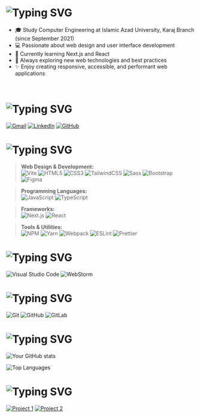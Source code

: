 # ![Typing SVG](https://readme-typing-svg.demolab.com?font=Caveat&weight=700&size=36&duration=2500&pause=1500&color=27A443AC&background=47D0FF00&width=435&lines=hello+there+%2C+i'm+arman;frontend++developer)

* 🎓 Study Computer Engineering at Islamic Azad University, Karaj Branch (since September 2021)
* 💻 Passionate about web design and user interface development
* 🌱 Currently learning Next.js and React
* 🚀 Always exploring new web technologies and best practices
* ✨ Enjoy creating responsive, accessible, and performant web applications

<br>

# ![Typing SVG](https://readme-typing-svg.demolab.com?font=Caveat&weight=700&size=36&pause=1000&color=27A443AC&repeat=false&width=435&lines=connect+with+me+%3A)
<a href="mailto:arman.tabibzade.tehrani@gmail.com">![Gmail](https://img.shields.io/badge/Gmail-D14836?logo=gmail&logoColor=white)</a>
<a href="https://www.linkedin.com/in/arman-tabibzade-tehrani">![LinkedIn](https://img.shields.io/badge/Linkedin-%230077B5.svg?logo=linkedin&logoColor=white)</a>
<a href="https://github.com/itsmearman">![GitHub](https://img.shields.io/badge/GitHub-181717?logo=github&logoColor=white)</a>

# ![Typing SVG](https://readme-typing-svg.demolab.com?font=Caveat&weight=700&size=36&pause=1000&color=27A443AC&repeat=false&width=435&lines=Language+and+software+knowledge+%3A)

> **Web Design & Development:** <br>
![Vite](https://img.shields.io/badge/Vite-646CFF?logo=vite&logoColor=fff)
![HTML5](https://img.shields.io/badge/HTML-%23E34F26.svg?logo=html5&logoColor=white)
![CSS3](https://img.shields.io/badge/CSS-1572B6?logo=css3&logoColor=fff)
![TailwindCSS](https://img.shields.io/badge/Tailwind%20CSS-%2338B2AC.svg?logo=tailwind-css&logoColor=white)
![Sass](https://img.shields.io/badge/Sass-C69?logo=sass&logoColor=fff)
![Bootstrap](https://img.shields.io/badge/Bootstrap-7952B3?logo=bootstrap&logoColor=fff)
![Figma](https://img.shields.io/badge/Figma-F24E1E?logo=figma&logoColor=fff)

> **Programming Languages:** <br>
![JavaScript](https://img.shields.io/badge/JavaScript-F7DF1E?logo=javascript&logoColor=000)
![TypeScript](https://img.shields.io/badge/TypeScript-3178C6?logo=typescript&logoColor=fff)

> **Frameworks:** <br>
![Next.js](https://img.shields.io/badge/Next.js-000?logo=next.js&logoColor=white)
![React](https://img.shields.io/badge/React-%2320232a.svg?logo=react&logoColor=%2361DAFB)

> **Tools & Utilities:** <br>
![NPM](https://img.shields.io/badge/npm-CB3837?logo=npm&logoColor=fff)
![Yarn](https://img.shields.io/badge/Yarn-2C8EBB?logo=yarn&logoColor=fff)
![Webpack](https://img.shields.io/badge/Webpack-8DD6F9?logo=webpack&logoColor=000)
![ESLint](https://img.shields.io/badge/ESLint-4B32C3?logo=eslint&logoColor=fff)
![Prettier](https://img.shields.io/badge/Prettier-F7B93E?logo=prettier&logoColor=000)

# ![Typing SVG](https://readme-typing-svg.demolab.com?font=Caveat&weight=700&size=36&pause=1000&color=27A443AC&repeat=false&width=435&lines=IDE+and+code+editor+%3A)
![Visual Studio Code](https://custom-icon-badges.demolab.com/badge/Visual%20Studio%20Code-0078d7.svg?logo=vsc&logoColor=white)
![WebStorm](https://img.shields.io/badge/WebStorm-000?logo=webstorm&logoColor=fff)

# ![Typing SVG](https://readme-typing-svg.demolab.com?font=Caveat&weight=700&size=36&pause=1000&color=27A443AC&repeat=false&width=435&lines=version+control+%3A)
![Git](https://img.shields.io/badge/Git-F05032?logo=git&logoColor=fff)
![GitHub](https://img.shields.io/badge/GitHub-%23121011.svg?logo=github&logoColor=white)
![GitLab](https://img.shields.io/badge/GitLab-FC6D26?logo=gitlab&logoColor=fff)

# ![Typing SVG](https://readme-typing-svg.demolab.com?font=Caveat&weight=700&size=36&pause=1000&color=27A443AC&repeat=false&width=435&lines=GitHub+Stats+%3A)

![Your GitHub stats](https://github-readme-stats.vercel.app/api?username=itsmearman&show_icons=true&theme=radical)

![Top Languages](https://github-readme-stats.vercel.app/api/top-langs/?username=itsmearman&layout=compact&theme=radical)

# ![Typing SVG](https://readme-typing-svg.demolab.com?font=Caveat&weight=700&size=36&pause=1000&color=27A443AC&repeat=false&width=435&lines=Recent+Projects+%3A)

[![Project 1](https://github-readme-stats.vercel.app/api/pin/?username=itsmearman&repo=armani-exchange)](https://github.com/yourusername/repo1)
[![Project 2](https://github-readme-stats.vercel.app/api/pin/?username=itsmearman&repo=tictactoe)](https://github.com/yourusername/repo2)
